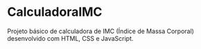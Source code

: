# CalculadoraIMC
Projeto básico de calculadora de IMC (Índice de Massa Corporal) desenvolvido com HTML, CSS e JavaScript.
